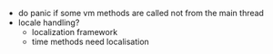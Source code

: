 - do panic if some vm methods are called not from the main thread
- locale handling?
  - localization framework
  - time methods need localisation
